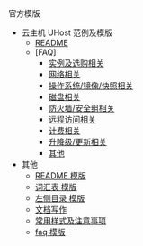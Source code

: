 <div class="sidebar_title icon_"> 官方模版 </div>   

* 云主机 UHost 范例及模版
   * [README](/inner-repository_uclouddocs/uhost_template/README)
   * [FAQ]
       * [实例及选购相关](相对链接)
       * [网络相关](相对链接)
       * [操作系统/镜像/快照相关](相对链接)
       * [磁盘相关](相对链接)
       * [防火墙/安全组相关](相对链接)
       * [远程访问相关](相对链接)
       * [计费相关](相对链接)
       * [升降级/更新相关](相对链接)
       * [其他](相对链接)
* 其他
   * [README 模版](README.md)
   * [词汇表 模版](_glossary.md)
   * [左侧目录 模版](_sidebar.md)
   * [文档写作](文档范例.md)
   * [常用样式及注意事项](常用样式及注意事项.md)
   * [faq 模版](_faq.md)
